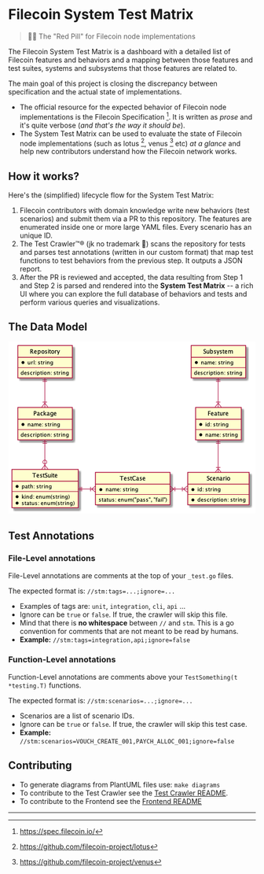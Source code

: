# Filecoin System Test Matrix

> 💊😎 The "Red Pill" for Filecoin node implementations

The Filecoin System Test Matrix is a dashboard with a detailed list of Filecoin features and behaviors and a mapping between those features and test suites, systems and subsystems that those features are related to.

The main goal of this project is closing the discrepancy between specification and the actual state of implementations.

- The official resource for the expected behavior of Filecoin node implementations is the Filecoin Specification [^1]. It is written as *prose* and it's quite verbose (*and that's the way it should be*).
- The System Test Matrix can be used to evaluate the state of Filecoin node implementations (such as lotus [^2], venus [^3] etc) *at a glance* and help new contributors understand how the Filecoin network works. 

## How it works?

Here's the (simplified) lifecycle flow for the System Test Matrix:

1. Filecoin contributors with domain knowledge write new behaviors (test scenarios) and submit them via a PR to this repository. The features are enumerated inside one or more large YAML files. Every scenario has an unique ID.
2. The Test Crawler™️® (jk no trademark 🙂) scans the repository for tests and parses test annotations (written in our custom format) that map test functions to test behaviors from the previous step. It outputs a JSON report.
3. After the PR is reviewed and accepted, the data resulting from Step 1 and Step 2 is parsed and rendered into the **System Test Matrix** -- a rich UI where you can explore the full database of behaviors and tests and perform various queries and visualizations.

## The Data Model

![ER Diagram](diagrams/ER.png)

## Test Annotations
### File-Level annotations
File-Level annotations are comments at the top of your `_test.go` files.

The expected format is: `//stm:tags=...;ignore=...`

- Examples of tags are: `unit`, `integration`, `cli`, `api` ...
- Ignore can be `true` or `false`. If true, the crawler will skip this file.
- Mind that there is **no whitespace** between `//` and `stm`. This is a go convention for comments that are not meant to be read by humans.
- **Example:** `//stm:tags=integration,api;ignore=false`

### Function-Level annotations
Function-Level annotations are comments above your `TestSomething(t *testing.T)` functions.

The expected format is: `//stm:scenarios=...;ignore=...`

- Scenarios are a list of scenario IDs.
- Ignore can be `true` or `false`. If true, the crawler will skip this test case.
- **Example:** `//stm:scenarios=VOUCH_CREATE_001,PAYCH_ALLOC_001;ignore=false`

## Contributing

- To generate diagrams from PlantUML files use: `make diagrams`
- To contribute to the Test Crawler see the [Test Crawler README](test-crawler/README.md).
- To contribute to the Frontend see the [Frontend README](frontend/README.md)

---
[^1]: https://spec.filecoin.io/
[^2]: https://github.com/filecoin-project/lotus
[^3]: https://github.com/filecoin-project/venus
[^4]: https://spec.filecoin.io/#section-systems.filecoin_files.piece.data-representation